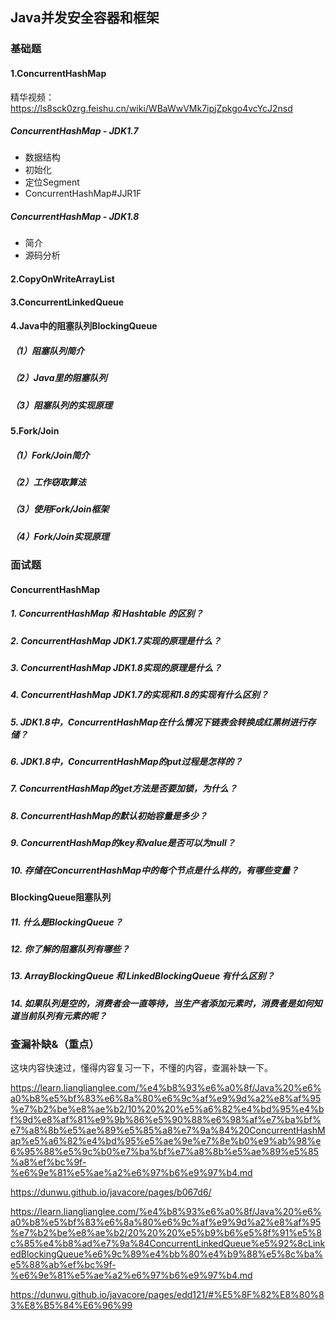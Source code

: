 ## Java并发安全容器和框架

### 基础题

#### 1.ConcurrentHashMap

精华视频：https://ls8sck0zrg.feishu.cn/wiki/WBaWwVMk7ipjZpkgo4vcYcJ2nsd

##### ConcurrentHashMap - JDK1.7

- 数据结构
- 初始化
- 定位Segment
- ConcurrentHashMap#JJR1F

##### ConcurrentHashMap - JDK1.8
- 简介
- 源码分析

#### 2.CopyOnWriteArrayList

#### 3.ConcurrentLinkedQueue

#### 4.Java中的阻塞队列BlockingQueue

##### （1）阻塞队列简介

##### （2）Java里的阻塞队列
##### （3）阻塞队列的实现原理

#### 5.Fork/Join

##### （1）Fork/Join简介

##### （2）工作窃取算法

##### （3）使用Fork/Join框架

##### （4）Fork/Join实现原理

### 面试题

#### ConcurrentHashMap
##### 1. ConcurrentHashMap 和 Hashtable 的区别？
##### 2. ConcurrentHashMap JDK1.7实现的原理是什么？
##### 3. ConcurrentHashMap JDK1.8实现的原理是什么？
##### 4. ConcurrentHashMap JDK1.7的实现和1.8的实现有什么区别？
##### 5. JDK1.8中，ConcurrentHashMap在什么情况下链表会转换成红黑树进行存储？
##### 6. JDK1.8中，ConcurrentHashMap的put过程是怎样的？
##### 7. ConcurrentHashMap的get方法是否要加锁，为什么？
##### 8. ConcurrentHashMap的默认初始容量是多少？
##### 9. ConcurrentHashMap的key和value是否可以为null？
##### 10. 存储在ConcurrentHashMap中的每个节点是什么样的，有哪些变量？

#### BlockingQueue阻塞队列

##### 11. 什么是BlockingQueue？

##### 12. 你了解的阻塞队列有哪些？

##### 13. ArrayBlockingQueue 和 LinkedBlockingQueue 有什么区别？

##### 14. 如果队列是空的，消费者会一直等待，当生产者添加元素时，消费者是如何知道当前队列有元素的呢？

### 查漏补缺&（重点）

这块内容快速过，懂得内容复习一下，不懂的内容，查漏补缺一下。

https://learn.lianglianglee.com/%e4%b8%93%e6%a0%8f/Java%20%e6%a0%b8%e5%bf%83%e6%8a%80%e6%9c%af%e9%9d%a2%e8%af%95%e7%b2%be%e8%ae%b2/10%20%20%e5%a6%82%e4%bd%95%e4%bf%9d%e8%af%81%e9%9b%86%e5%90%88%e6%98%af%e7%ba%bf%e7%a8%8b%e5%ae%89%e5%85%a8%e7%9a%84%20ConcurrentHashMap%e5%a6%82%e4%bd%95%e5%ae%9e%e7%8e%b0%e9%ab%98%e6%95%88%e5%9c%b0%e7%ba%bf%e7%a8%8b%e5%ae%89%e5%85%a8%ef%bc%9f-%e6%9e%81%e5%ae%a2%e6%97%b6%e9%97%b4.md

https://dunwu.github.io/javacore/pages/b067d6/

https://learn.lianglianglee.com/%e4%b8%93%e6%a0%8f/Java%20%e6%a0%b8%e5%bf%83%e6%8a%80%e6%9c%af%e9%9d%a2%e8%af%95%e7%b2%be%e8%ae%b2/20%20%20%e5%b9%b6%e5%8f%91%e5%8c%85%e4%b8%ad%e7%9a%84ConcurrentLinkedQueue%e5%92%8cLinkedBlockingQueue%e6%9c%89%e4%bb%80%e4%b9%88%e5%8c%ba%e5%88%ab%ef%bc%9f-%e6%9e%81%e5%ae%a2%e6%97%b6%e9%97%b4.md

https://dunwu.github.io/javacore/pages/edd121/#%E5%8F%82%E8%80%83%E8%B5%84%E6%96%99